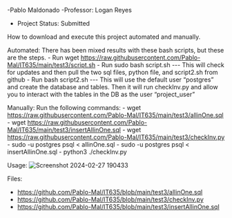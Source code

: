-Pablo Maldonado
-Professor: Logan Reyes
- Project Status: Submitted

How to download and execute this project automated and manually.

Automated:
  There has been mixed results with these bash scripts, but these are the steps.
    -	Run wget https://raw.githubusercontent.com/Pablo-Mal/IT635/main/test3/script.sh
    -	Run sudo bash script.sh
          ---	This will check for updates and then pull the two sql files, python file, and script2.sh from github
    -	Run bash script2.sh
          --- This will use the default user “postgres” and create the database and tables. Then it will run checkInv.py and allow you to interact with the tables in the DB as the user “project_user”

Manually:
  Run the following commands:
    -	wget https://raw.githubusercontent.com/Pablo-Mal/IT635/main/test3/allinOne.sql
    -	wget https://raw.githubusercontent.com/Pablo-Mal/IT635/main/test3/insertAllinOne.sql
    -	wget https://raw.githubusercontent.com/Pablo-Mal/IT635/main/test3/checkInv.py
    -	sudo -u postgres psql < allinOne.sql
    -	sudo -u postgres psql < insertAllinOne.sql
    -	python3 ./checkInv.py
    
Usage:
![Screenshot 2024-02-27 190433](https://github.com/Pablo-Mal/IT635/assets/54961754/18c96e77-04d5-4902-8ca0-b5daac905e08)

Files:
- https://github.com/Pablo-Mal/IT635/blob/main/test3/allinOne.sql
- https://github.com/Pablo-Mal/IT635/blob/main/test3/checkInv.py
- https://github.com/Pablo-Mal/IT635/blob/main/test3/insertAllinOne.sql
